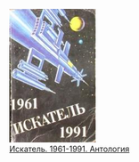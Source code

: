 ![](Искатель.%201961-1991.%20Антология.jpg)  
[Искатель. 1961-1991. Антология](Искатель.%201961-1991.%20Антология)
